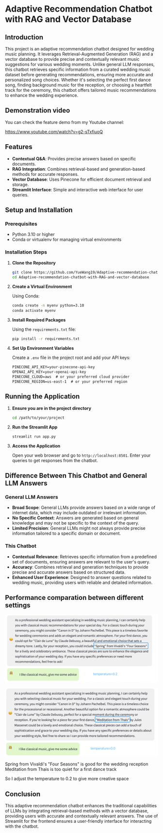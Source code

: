 # Adaptive Recommendation Chatbot with RAG and Vector Database

## Introduction

This project is an adaptive recommendation chatbot designed for wedding music planning. It leverages Retrieval-Augmented Generation (RAG) and a vector database to provide precise and contextually relevant music suggestions for various wedding moments. Unlike general LLM responses, this chatbot retrieves specific information from a curated wedding music dataset before generating recommendations, ensuring more accurate and personalized song choices. Whether it's selecting the perfect first dance song, finding background music for the reception, or choosing a heartfelt track for the ceremony, this chatbot offers tailored music recommendations to enhance the wedding experience.

## Demonstration video

You can check the feature demo from my Youtube channel:

https://www.youtube.com/watch?v=g2-sTxfiuoQ

## Features

- **Contextual Q&A**: Provides precise answers based on specific documents.
- **RAG Integration**: Combines retrieval-based and generation-based methods for accurate responses.
- **Vector Database**: Uses Pinecone for efficient document retrieval and storage.
- **Streamlit Interface**: Simple and interactive web interface for user queries.

## Setup and Installation

### Prerequisites

- Python 3.10 or higher
- Conda or virtualenv for managing virtual environments

### Installation Steps

1. **Clone the Repository**

   ```bash
   git clone https://github.com/YueWang19/Adaptive-recommendation-chatbot-with-RAG-and-vector-database
   cd Adaptive-recommendation-chatbot-with-RAG-and-vector-database
   ```

2. **Create a Virtual Environment**

   Using Conda:

   ```bash
   conda create -n myenv python=3.10
   conda activate myenv
   ```

3. **Install Required Packages**

   Using the `requirements.txt` file:

   ```bash
   pip install -r requirements.txt
   ```

4. **Set Up Environment Variables**

   Create a `.env` file in the project root and add your API keys:

   ```env
   PINECONE_API_KEY=your-pinecone-api-key
   OPENAI_API_KEY=your-openai-api-key
   PINECONE_CLOUD=aws  # or your preferred cloud provider
   PINECONE_REGION=us-east-1  # or your preferred region
   ```

## Running the Application

1. **Ensure you are in the project directory**

   ```bash
   cd /path/to/your/project
   ```

2. **Run the Streamlit App**

   ```bash
   streamlit run app.py
   ```

3. **Access the Application**

   Open your web browser and go to `http://localhost:8501`. Enter your queries to get responses from the chatbot.

## Difference Between This Chatbot and General LLM Answers

### General LLM Answers

- **Broad Scope**: General LLMs provide answers based on a wide range of internet data, which may include outdated or irrelevant information.
- **No Specific Context**: Answers are generated based on general knowledge and may not be specific to the context of the query.
- **Limited Precision**: General LLMs might not always provide precise information tailored to a specific domain or document.

### This Chatbot

- **Contextual Relevance**: Retrieves specific information from a predefined set of documents, ensuring answers are relevant to the user's query.
- **Accuracy**: Combines retrieval and generation techniques to provide precise and accurate answers based on structured data.
- **Enhanced User Experience**: Designed to answer questions related to wedding music, providing users with reliable and detailed information.

## Performance comparation between different settings

![alt text](image.png)

![alt text](image-1.png)

Spring from Vivaldi's "Four Seasons" is good for the wedding reception
Meditation from Thais is too quiet for a first dance track

So I adjust the temperature to 0.2 to give more creative space

## Conclusion

This adaptive recommendation chatbot enhances the traditional capabilities of LLMs by integrating retrieval-based methods with a vector database, providing users with accurate and contextually relevant answers. The use of Streamlit for the frontend ensures a user-friendly interface for interacting with the chatbot.
